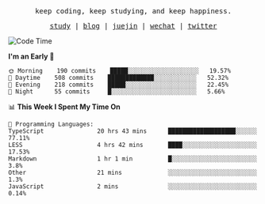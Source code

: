 <p align="center">
  <samp>
    <span>keep coding, keep studying, and keep happiness.</span>
  </samp>
</p>

<p align="center">
  <samp>
    <a href="https://github.com/ouduidui/fe-study">study</a> |
    <a href="https://deweyou.me">blog</a>  |
    <a href="https://juejin.cn/user/4309700183594366">juejin</a> |
    <a href="https://user-images.githubusercontent.com/54696834/165071004-6509e3f2-90c3-448c-9d92-3da42b0c2021.jpeg">wechat</a> |
    <a href="https://twitter.com/ouduidui">twitter</a>
  </samp>
</p>

<!--START_SECTION:waka-->
![Code Time](http://img.shields.io/badge/Code%20Time-2%2C015%20hrs%2040%20mins-blue)

**I'm an Early 🐤** 

```text
🌞 Morning    190 commits    █████░░░░░░░░░░░░░░░░░░░░   19.57% 
🌆 Daytime    508 commits    █████████████░░░░░░░░░░░░   52.32% 
🌃 Evening    218 commits    █████░░░░░░░░░░░░░░░░░░░░   22.45% 
🌙 Night      55 commits     █░░░░░░░░░░░░░░░░░░░░░░░░   5.66%

```


📊 **This Week I Spent My Time On** 

```text
💬 Programming Languages: 
TypeScript               20 hrs 43 mins      ███████████████████░░░░░░   77.11% 
LESS                     4 hrs 42 mins       ████░░░░░░░░░░░░░░░░░░░░░   17.53% 
Markdown                 1 hr 1 min          █░░░░░░░░░░░░░░░░░░░░░░░░   3.8% 
Other                    21 mins             ░░░░░░░░░░░░░░░░░░░░░░░░░   1.3% 
JavaScript               2 mins              ░░░░░░░░░░░░░░░░░░░░░░░░░   0.14%

```


<!--END_SECTION:waka-->
